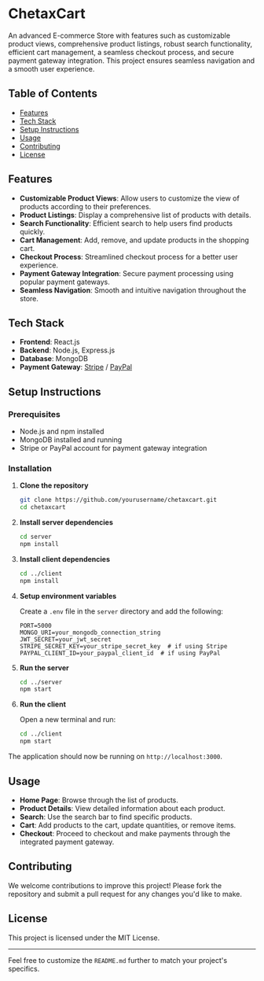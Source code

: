 # ChetaxCart

An advanced E-commerce Store with features such as customizable product views, comprehensive product listings, robust search functionality, efficient cart management, a seamless checkout process, and secure payment gateway integration. This project ensures seamless navigation and a smooth user experience.

## Table of Contents

- [Features](#features)
- [Tech Stack](#tech-stack)
- [Setup Instructions](#setup-instructions)
- [Usage](#usage)
- [Contributing](#contributing)
- [License](#license)

## Features

- **Customizable Product Views**: Allow users to customize the view of products according to their preferences.
- **Product Listings**: Display a comprehensive list of products with details.
- **Search Functionality**: Efficient search to help users find products quickly.
- **Cart Management**: Add, remove, and update products in the shopping cart.
- **Checkout Process**: Streamlined checkout process for a better user experience.
- **Payment Gateway Integration**: Secure payment processing using popular payment gateways.
- **Seamless Navigation**: Smooth and intuitive navigation throughout the store.

## Tech Stack

- **Frontend**: React.js
- **Backend**: Node.js, Express.js
- **Database**: MongoDB
- **Payment Gateway**: [Stripe](https://stripe.com/) / [PayPal](https://www.paypal.com/)

## Setup Instructions

### Prerequisites

- Node.js and npm installed
- MongoDB installed and running
- Stripe or PayPal account for payment gateway integration

### Installation

1. **Clone the repository**

    ```bash
    git clone https://github.com/yourusername/chetaxcart.git
    cd chetaxcart
    ```

2. **Install server dependencies**

    ```bash
    cd server
    npm install
    ```

3. **Install client dependencies**

    ```bash
    cd ../client
    npm install
    ```

4. **Setup environment variables**

    Create a `.env` file in the `server` directory and add the following:

    ```env
    PORT=5000
    MONGO_URI=your_mongodb_connection_string
    JWT_SECRET=your_jwt_secret
    STRIPE_SECRET_KEY=your_stripe_secret_key  # if using Stripe
    PAYPAL_CLIENT_ID=your_paypal_client_id  # if using PayPal
    ```

5. **Run the server**

    ```bash
    cd ../server
    npm start
    ```

6. **Run the client**

    Open a new terminal and run:

    ```bash
    cd ../client
    npm start
    ```

The application should now be running on `http://localhost:3000`.

## Usage

- **Home Page**: Browse through the list of products.
- **Product Details**: View detailed information about each product.
- **Search**: Use the search bar to find specific products.
- **Cart**: Add products to the cart, update quantities, or remove items.
- **Checkout**: Proceed to checkout and make payments through the integrated payment gateway.

## Contributing

We welcome contributions to improve this project! Please fork the repository and submit a pull request for any changes you'd like to make.

## License

This project is licensed under the MIT License.

---

Feel free to customize the `README.md` further to match your project's specifics.
